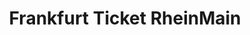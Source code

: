 ---
title: "Frankfurt Ticket RheinMain"
url: /oberursel-taunus/frankfurt-ticket-rheinmain/
shop: Andenken
---